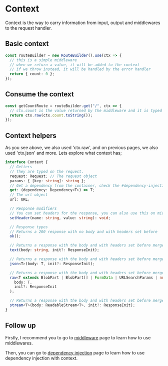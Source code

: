 # Context

Context is the way to carry information from input, output and middlewares to the request handler.

## Basic context

```ts
const routeBuilder = new RouteBuilder().use(ctx => {
  // this is a simple middleware
  // when we return a value, it will be added to the context
  // if we throw instead, it will be handled by the error handler
  return { count: 0 };
});
```

## Consume the context

```ts
const getCountRoute = routeBuilder.get("/", ctx => {
  // ctx.count is the value returned by the middleware and it is typed
  return ctx.raw(ctx.count.toString());
});
```

## Context helpers

As you see above, we also used 'ctx.raw', and on previous pages, we also used 'ctx.json' and more. Lets explore what context has;

```ts
interface Context {
  // Getters
  // They are typed on the request.
  request: Request; // The request object
  params: { [key: string]: string };
  // Get a dependency from the container, check the #dependency-injection page
  get: (dependency: Dependency<T>) => T;
  // The url object
  url: URL;

  // Response modifiers
  // You can set headers for the response, you can also use this on middleware
  setHeader(name: string, value: string): void;

  // Response types
  // Returns a 200 response with no body and with headers set before
  ok();

  // Returns a response with the body and with headers set before merged to init
  text(body: string, init?: ResponseInit);

  // Returns a response with the body and with headers set before merged to init
  json<T>(body: T, init?: ResponseInit);

  // Returns a response with the body and with headers set before merged to init
  raw<T extends BlobPart | BlobPart[] | FormData | URLSearchParams | null>(
    body: T,
    init?: ResponseInit
  );

  // Returns a response with the body and with headers set before merged to init
  stream<T>(body: ReadableStream<T>, init?: ResponseInit);
}
```

## Follow up

Firstly, I recommend you to go to [middleware](./middleware.md) page to learn how to use middlewares.

Then, you can go to [dependency injection](./dependency-injection.md) page to learn how to use dependency injection with context.
